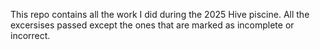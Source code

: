 This repo contains all the work I did during the 2025 Hive piscine. All the excersises passed except the ones that are marked as incomplete or incorrect. 
